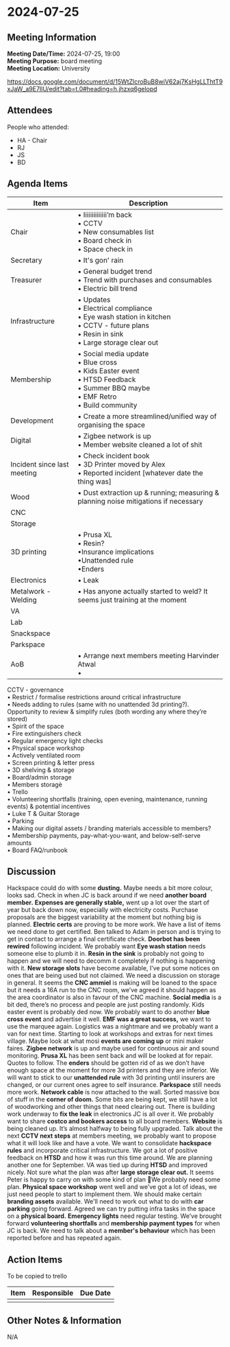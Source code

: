 # 2024-07-25
## Meeting Information
**Meeting Date/Time:** 2024-07-25, 19:00  
**Meeting Purpose:** board meeting  
**Meeting Location:** University  

https://docs.google.com/document/d/15WtZlcroBuB8wiV62aj7KsHgLLThtT9xJaW_a9E7IlU/edit?tab=t.0#heading=h.jhzxq6gelopd

## Attendees
People who attended:

- HA - Chair
- RJ
- JS
- BD

## Agenda Items

Item | Description
---- | ----
Chair | • Iiiiiiiiiiiiii’m back<br>• CCTV<br>• New consumables list<br>• Board check in <br>• Space check in
Secretary | • It's gon' rain
Treasurer | • General budget trend<br>• Trend with purchases and consumables<br>• Electric bill trend
Infrastructure | • Updates<br> • Electrical compliance<br> • Eye wash station in kitchen<br> • CCTV - future plans<br> • Resin in sink<br> • Large storage clear out<br> | • Corner of Doom<br> • Internet 
Membership | • Social media update<br>• Blue cross<br>• Kids Easter event<br>• HTSD Feedback<br>• Summer BBQ maybe<br>• EMF Retro<br>• Build community
Development | • Create a more streamlined/unified way of organising the space
Digital | • Zigbee network is up<br>• Member website cleaned a lot of shit
Incident since last meeting | • Check incident book<br>• 3D Printer moved by Alex<br>• Reported incident [whatever date the thing was]
Wood | • Dust extraction up & running; measuring & planning noise mitigations if necessary
CNC | 
Storage | 
3D printing | • Prusa XL<br> • Resin?<br> •Insurance implications<br> •Unattended rule<br> •Enders
Electronics | • Leak
Metalwork - Welding | • Has anyone actually started to weld? It seems just training at the moment
VA |
Lab |
Snackspace |
Parkspace |
AoB | • Arrange next members meeting Harvinder Atwal<br> • 
CCTV - governance<br> • Restrict / formalise restrictions around critical infrastructure<br> • Needs adding to rules (same with no unattended 3d printing?). Opportunity to review & simplify rules (both wording any where they’re stored)<br> • Spirit of the space<br> • Fire extinguishers check<br> • Regular emergency light checks<br> • Physical space workshop<br> • Actively ventilated room<br> • Screen printing & letter press<br> • 3D shelving & storage<br> • Board/admin storage<br> • Members storagè<br> • Trello<br> • Volunteering shortfalls (training, open evening, maintenance, running events) & potential incentives<br> • Luke T & Guitar Storage<br> • Parking<br> • Making our digital assets / branding materials accessible to members?<br> • 
Membership payments, pay-what-you-want, and below-self-serve amounts<br> • Board FAQ/runbook

## Discussion
Hackspace could do with some **dusting.** Maybe needs a bit more colour, looks sad.
Check in when JC is back around if we need **another board member.**
**Expenses are generally stable,** went up a lot over the start of year but back down now, especially with electricity costs. Purchase proposals are the biggest variability at the moment but nothing big is planned.
**Electric certs** are proving to be more work. We have a list of items we need done to get certified. Ben talked to Adam in person and is trying to get in contact to arrange a final certificate check.
**Doorbot has been rewired** following incident. We probably want 
**Eye wash station** needs someone else to plumb it in.
**Resin in the sink** is probably not going to happen and we will need to decomm it completely if nothing is happening with it.
**New storage slots** have become available, I’ve put some notices on ones that are being used but not claimed. We need a discussion on storage in general.
It seems the **CNC ammiel** is making will be loaned to the space but it needs a 16A run to the CNC room, we’ve agreed it should happen as the area coordinator is also in favour of the CNC machine.
**Social media** is a bit ded, there’s no process and people are just posting randomly.
Kids easter event is probably ded now.
We probably want to do another **blue cross event** and advertise it well.
**EMF was a great success,** we want to use the marquee again. Logistics was a nightmare and we probably want a van for next time. Starting to look at workshops and extras for next times village.
Maybe look at what mosi **events are coming up** or mini maker faires.
**Zigbee network** is up and maybe used for continuous air and sound monitoring.
**Prusa XL** has been sent back and will be looked at for repair. Quotes to follow.
The **enders** should be gotten rid of as we don’t have enough space at the moment for more 3d printers and they are inferior.
We will want to stick to our **unattended rule** with 3d printing until insurers are changed, or our current ones agree to self insurance.
**Parkspace** still needs more work.
**Network cable** is now attached to the wall.
Sorted massive box of stuff in the **corner of doom.** Some bits are being kept, we still have a lot of woodworking and other things that need clearing out.
There is building work underway to **fix the leak** in electronics JC is all over it. 
We probably want to share **costco and bookers access** to all board members.
**Website** is being cleaned up. It’s almost halfway to being fully upgraded.
Talk about the next **CCTV next steps** at members meeting, we probably want to propose what it will look like and have a vote.
We want to consolidate **hackspace rules** and incorporate critical infrastructure.
We got a lot of positive feedback on **HTSD** and how it was run this time around. We are planning another one for September.
VA was tied up during **HTSD** and improved nicely.
Not sure what the plan was after **large storage clear out.** It seems Peter is happy to carry on with some kind of plan 🤷We probably need some plan.
**Physical space workshop** went well and we’ve got a lot of ideas, we just need people to start to implement them.
We should make certain **branding assets** available.
We'll need to work out what to do with **car parking** going forward.
Agreed we can try putting infra tasks in the space on a **physical board.**
**Emergency lights** need regular testing.
We’ve brought forward **volunteering shortfalls** and **membership payment types** for when JC is back.
We need to talk about a **member's behaviour** which has been reported before and has repeated again.

## Action Items
To be copied to trello

| Item | Responsible | Due Date |
| ---- | ---- | ---- |
| |  | |

## Other Notes & Information
N/A
